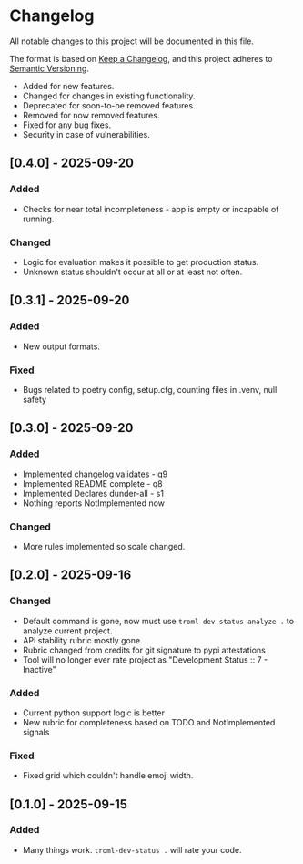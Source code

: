 # Changelog

All notable changes to this project will be documented in this file.

The format is based on [Keep a Changelog](https://keepachangelog.com/en/1.1.0/),
and this project adheres to [Semantic Versioning](https://semver.org/spec/v2.0.0.html).

- Added for new features.
- Changed for changes in existing functionality.
- Deprecated for soon-to-be removed features.
- Removed for now removed features.
- Fixed for any bug fixes.
- Security in case of vulnerabilities.

## [0.4.0] - 2025-09-20

### Added

- Checks for near total incompleteness - app is empty or incapable of running.

### Changed

- Logic for evaluation makes it possible to get production status.
- Unknown status shouldn't occur at all or at least not often.

## [0.3.1] - 2025-09-20

### Added

- New output formats.

### Fixed

- Bugs related to poetry config, setup.cfg, counting files in .venv, null safety

## [0.3.0] - 2025-09-20

### Added

- Implemented changelog validates - q9
- Implemented README complete - q8
- Implemented Declares dunder-all - s1
- Nothing reports NotImplemented now

### Changed

- More rules implemented so scale changed.

## [0.2.0] - 2025-09-16

### Changed

- Default command is gone, now must use `troml-dev-status analyze .` to analyze current project.
- API stability rubric mostly gone.
- Rubric changed from credits for git signature to pypi attestations
- Tool will no longer ever rate project as "Development Status :: 7 - Inactive"

### Added

- Current python support logic is better
- New rubric for completeness based on TODO and NotImplemented signals

### Fixed

- Fixed grid which couldn't handle emoji width.

## [0.1.0] - 2025-09-15

### Added

- Many things work. `troml-dev-status .` will rate your code.